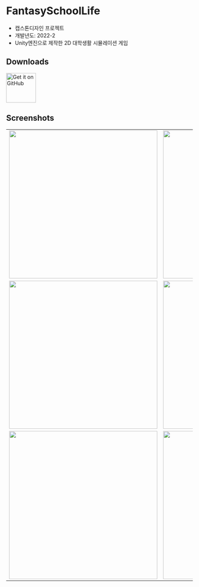 # FantasySchoolLife

* 캡스톤디자인 프로젝트
* 개발년도: 2022-2
* Unity엔진으로 제작한 2D 대학생활 시뮬레이션 게임

## Downloads

<a href='https://github.com/youuungh/unity-fantasy-school-life/releases'><img alt='Get it on GitHub' height="80" src='https://github.com/youuungh/unity-fantasy-school-life/assets/97438155/6356a829-237c-4672-8b67-33a457fae610'/></a>

## Screenshots
<table align="center">
  <tr>
    <td><img src="https://github.com/youuungh/unity-fantasy-school-life/assets/97438155/230e8c03-c60a-4cd0-8711-9a1b4667fc1f" width="400px" /></td>
    <td><img src="https://github.com/youuungh/unity-fantasy-school-life/assets/97438155/11be85f5-dd93-44bf-850a-cb73cd4805de" width="400px" /></td>
    <td><img src="https://github.com/youuungh/unity-fantasy-school-life/assets/97438155/7429ada7-ad95-4f9f-b381-beccd948a1d1" width="400px" /></td>
  </tr>
  <tr>
    <td><img src="https://github.com/youuungh/unity-fantasy-school-life/assets/97438155/362ec27b-ca41-4eb9-8c02-131980883a71" width="400px" /></td>
    <td><img src="https://github.com/youuungh/unity-fantasy-school-life/assets/97438155/899e44a6-eeb9-4093-a5d4-f5dea4cc7b14" width="400px" /></td>
    <td><img src="https://github.com/youuungh/unity-fantasy-school-life/assets/97438155/e1621ba4-cd3e-4d9d-945e-78fd7cf44bfc" width="400px" /></td>
  </tr>
    <tr>
    <td><img src="https://github.com/youuungh/unity-fantasy-school-life/assets/97438155/712230d6-e752-47d3-b5a5-a450bc5fef0d" width="400px" /></td>
    <td><img src="https://github.com/youuungh/unity-fantasy-school-life/assets/97438155/6ef43583-90f3-4682-88c3-acf38fabf302" width="400px" /></td>
    <td><img src="https://github.com/youuungh/unity-fantasy-school-life/assets/97438155/2ed41ae4-88d2-447b-afa0-d1bf25cdb35a" width="400px" /></td>
  </tr>
</table>
